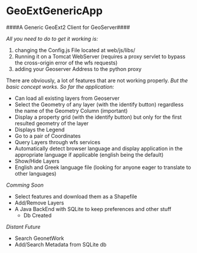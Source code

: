 # GeoExtGenericApp
####A Generic GeoExt2 Client for GeoServer####

*All you need to do to get it working is:*

1. changing the Config.js File located at web/js/libs/
2. Running it on a Tomcat WebServer (requires a proxy servlet to bypass the cross-origin error of the wfs requests) 
3. adding your Geoserver Address to the python proxy


There are obviously, a lot of features that are not working properly.
*But the basic concept works. So far the application:*
- Can load all existing layers from Geoserver
- Select the Geometry of any layer (with the identify button) regardless the name of the Geometry Column (important)
- Display a property grid (with the identify button) but only for the first resulted geometry of the layer
- Displays the Legend
- Go to a pair of Coordinates
- Query Layers through wfs services
- Automatically detect browser language and display application in the appropriate language if applicable (english being the default)
- Show/Hide Layers
- English and Greek language file (looking for anyone eager to translate to other languages)

*Comming Soon*
- Select features and download them as a Shapefile
- Add/Remove Layers
- A Java BackEnd with SQLite to keep preferences and other stuff
  - Db Created

*Distant Future*
- Search GeonetWork
- Add/Search Metadata from SQLite db
